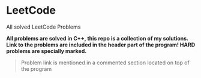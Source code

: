 # LeetCode
All solved LeetCode Problems

<b>
All problems are solved in C++, this repo is a collection of my solutions. Link to the problems are included in the header part of the program! HARD problems are specially marked.
</b>

>Problem link is mentioned in a commented section located on top of the program
